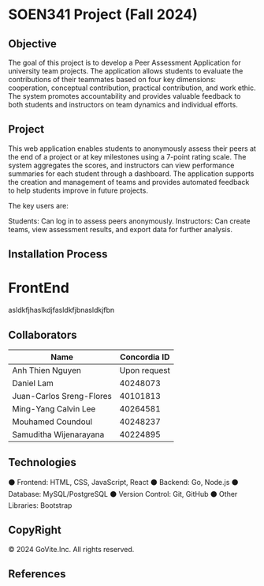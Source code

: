 # SOEN341 Project (Fall 2024)

## Objective

The goal of this project is to develop a Peer Assessment Application for university team projects. The application allows students to evaluate the contributions of their teammates based on four key dimensions: cooperation, conceptual contribution, practical contribution, and work ethic. The system promotes accountability and provides valuable feedback to both students and instructors on team dynamics and individual efforts.

## Project

This web application enables students to anonymously assess their peers at the end of a project or at key milestones using a 7-point rating scale. The system aggregates the scores, and instructors can view performance summaries for each student through a dashboard. The application supports the creation and management of teams and provides automated feedback to help students improve in future projects.

The key users are:

Students: Can log in to assess peers anonymously.
Instructors: Can create teams, view assessment results, and export data for further analysis.

## Installation Process

# FrontEnd

asldkfjhaslkdjfasldkfjbnasldkjfbn

## Collaborators

| Name                     | Concordia ID |
| ------------------------ | ------------ |
| Anh Thien Nguyen         | Upon request |
| Daniel Lam               | 40248073     |
| Juan-Carlos Sreng-Flores | 40101813     |
| Ming-Yang Calvin Lee     | 40264581     |
| Mouhamed Coundoul        | 40248237     |
| Samuditha Wijenarayana   | 40224895     |

## Technologies

⚫ Frontend: HTML, CSS, JavaScript, React
⚫ Backend: Go, Node.js
⚫ Database: MySQL/PostgreSQL
⚫ Version Control: Git, GitHub
⚫ Other Libraries: Bootstrap

## CopyRight

© 2024 GoVite.Inc. All rights reserved.

## References
